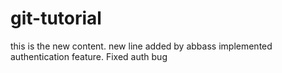 # git-tutorial
this is the new content.
new line added by abbass
implemented authentication feature. Fixed auth bug